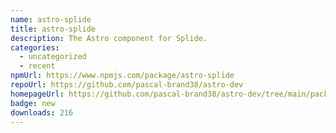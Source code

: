 ```yaml
---
name: astro-splide
title: astro-splide
description: The Astro component for Splide.
categories:
  - uncategorized
  - recent
npmUrl: https://www.npmjs.com/package/astro-splide
repoUrl: https://github.com/pascal-brand38/astro-dev
homepageUrl: https://github.com/pascal-brand38/astro-dev/tree/main/packages/astro-splide#readme
badge: new
downloads: 216
---
```

